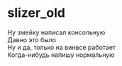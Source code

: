 # slizer_old
Ну змейку написал консольную  
Давно это было  
Ну и да, только на винвсе работает  
Когда-нибудь напишу нормальную

